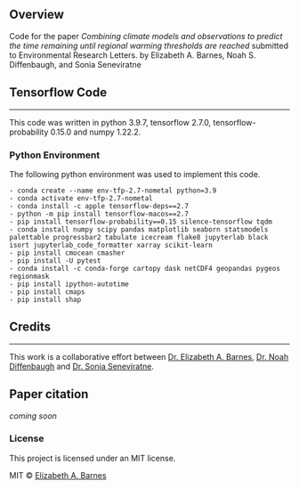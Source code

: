 ## Overview
Code for the paper _Combining climate models and observations to predict the time remaining until regional warming thresholds are reached_ submitted to Environmental Research Letters.
by Elizabeth A. Barnes, Noah S. Diffenbaugh, and Sonia Seneviratne


## Tensorflow Code
***
This code was written in python 3.9.7, tensorflow 2.7.0, tensorflow-probability 0.15.0 and numpy 1.22.2.

### Python Environment
The following python environment was used to implement this code.
```
- conda create --name env-tfp-2.7-nometal python=3.9
- conda activate env-tfp-2.7-nometal
- conda install -c apple tensorflow-deps==2.7
- python -m pip install tensorflow-macos==2.7
- pip install tensorflow-probability==0.15 silence-tensorflow tqdm
- conda install numpy scipy pandas matplotlib seaborn statsmodels palettable progressbar2 tabulate icecream flake8 jupyterlab black isort jupyterlab_code_formatter xarray scikit-learn
- pip install cmocean cmasher
- pip install -U pytest
- conda install -c conda-forge cartopy dask netCDF4 geopandas pygeos regionmask
- pip install ipython-autotime
- pip install cmaps
- pip install shap
```

## Credits
***
This work is a collaborative effort between [Dr. Elizabeth A. Barnes](https://barnes.atmos.colostate.edu), [Dr. Noah Diffenbaugh](https://earth.stanford.edu/people/noah-diffenbaugh#gs.runods) and [Dr. Sonia Seneviratne](https://usys.ethz.ch/en/people/profile.sonia-seneviratne.html).

## Paper citation
_coming soon_

### License
This project is licensed under an MIT license.

MIT © [Elizabeth A. Barnes](https://github.com/eabarnes1010)




